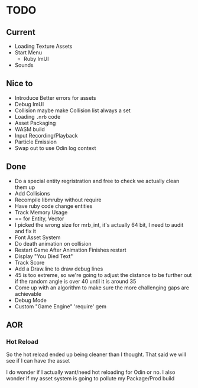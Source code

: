 # TODO

## Current

* Loading Texture Assets
* Start Menu
  * Ruby ImUI
* Sounds

## Nice to

* Introduce Better errors for assets
* Debug ImUI
* Collision maybe make Collision list always a set
* Loading `.mrb` code
* Asset Packaging
* WASM build
* Input Recording/Playback
* Particle Emission
* Swap out to use Odin log context

## Done

* Do a special entity regristration and free to check we actually clean them up
* Add Collisions
* Recompile libmruby without require
* Have ruby code change entities
* Track Memory Usage
* == for Entity, Vector
* I picked the wrong size for mrb_int, it's actually 64 bit, I need to audit and fix it
* Font Asset System
* Do death animation on collision
* Restart Game After Animation Finishes restart
* Display "You Died Text"
* Track Score
* Add a Draw.line to draw debug lines
* 45 is too extreme, so we're going to adjust the distance to be further out if the random angle is over 40 until it is around 35
* Come up with an algorithm to make sure the more challenging gaps are achievable
* Debug Mode
* Custom "Game Engine" 'require' gem

## AOR

### Hot Reload

So the hot reload ended up being cleaner than I thought. That said we will see if I can have the asset

I do wonder if I actually want/need hot reloading for Odin or no. I also wonder if my asset system is going
to pollute my Package/Prod build
